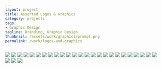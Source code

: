 ```yaml
---
layout: project
title: Assorted Logos & Graphics
category: projects
tags:
- Graphic Design
tagline: Branding, Graphic Design
thumbnail: /assets/work/graphics/prompt.png
permalink: /work/logos-and-graphics
---
```


[![](/assets/work/graphics/loops.png)](/assets/work/graphics/loops.png)
[![](/assets/work/graphics/530.png)](/assets/work/graphics/530.png)
[![](/assets/work/graphics/trakpak.png)](/assets/work/graphics/trakpak.png)
[![](/assets/work/graphics/llama.png)](/assets/work/graphics/llama.png)
[![](/assets/work/graphics/quincy01.png)](/assets/work/graphics/quincy01.png)
[![](/assets/work/graphics/quincy02.png)](/assets/work/graphics/quincy02.png)
[![](/assets/work/graphics/floops01.png)](/assets/work/graphics/floops01.png)
[![](/assets/work/graphics/floops02.png)](/assets/work/graphics/floops02.png)
[![](/assets/work/graphics/campuspulse.png)](/assets/work/graphics/campuspulse.png)
[![](/assets/work/graphics/yip.png)](/assets/work/graphics/yip.png)
[![](/assets/work/graphics/beaver01.png)](/assets/work/graphics/beaver01.png)
[![](/assets/work/graphics/beaver02.png)](/assets/work/graphics/beaver02.png)
[![](/assets/work/graphics/prompt.png)](/assets/work/graphics/prompt.png)
[![](/assets/work/graphics/trump.png)](/assets/work/graphics/trump.png)
[![](/assets/work/graphics/bowell.png)](/assets/work/graphics/bowell.png)
[![](/assets/work/graphics/hoot.png)](/assets/work/graphics/hoot.png)
[![](/assets/work/graphics/rex.png)](/assets/work/graphics/rex.png)
[![](/assets/work/graphics/triomi.png)](/assets/work/graphics/triomi.png)
[![](/assets/work/graphics/tryna01.png)](/assets/work/graphics/tryna01.png)
[![](/assets/work/graphics/tryna02.png)](/assets/work/graphics/tryna02.png)
[![](/assets/work/graphics/greenbay01.png)](/assets/work/graphics/greenbay01.png)
[![](/assets/work/graphics/greenbay02.png)](/assets/work/graphics/greenbay02.png)
[![](/assets/work/graphics/boston2024.png)](/assets/work/graphics/boston2024.png)
[![](/assets/work/graphics/clearinghouse.png)](/assets/work/graphics/clearinghouse.png)
[![](/assets/work/graphics/myseer.png)](/assets/work/graphics/myseer.png)
[![](/assets/work/graphics/agora.png)](/assets/work/graphics/agora.png)
[![](/assets/work/graphics/youthunion.png)](/assets/work/graphics/youthunion.png)
[![](/assets/work/graphics/birddog02.png)](/assets/work/graphics/birddog02.png)
